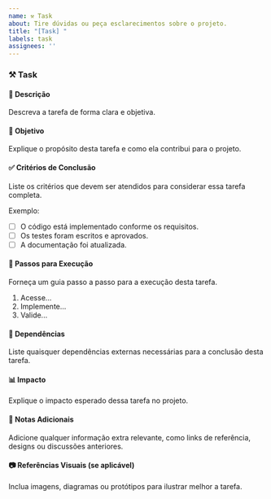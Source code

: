 ```yaml
---
name: ⚒️ Task
about: Tire dúvidas ou peça esclarecimentos sobre o projeto.
title: "[Task] "
labels: task
assignees: ''
---
```


### ⚒️ Task

#### 🎯 Descrição
Descreva a tarefa de forma clara e objetiva.

#### 📌 Objetivo
Explique o propósito desta tarefa e como ela contribui para o projeto.

#### ✅ Critérios de Conclusão
Liste os critérios que devem ser atendidos para considerar essa tarefa completa.

Exemplo:
- [ ] O código está implementado conforme os requisitos.
- [ ] Os testes foram escritos e aprovados.
- [ ] A documentação foi atualizada.

#### 🔄 Passos para Execução
Forneça um guia passo a passo para a execução desta tarefa.

1. Acesse...
2. Implemente...
3. Valide...

#### 🔗 Dependências
Liste quaisquer dependências externas necessárias para a conclusão desta tarefa.

#### 📊 Impacto
Explique o impacto esperado dessa tarefa no projeto.

#### 📝 Notas Adicionais
Adicione qualquer informação extra relevante, como links de referência, designs ou discussões anteriores.

#### 📷 Referências Visuais (se aplicável)
Inclua imagens, diagramas ou protótipos para ilustrar melhor a tarefa.

